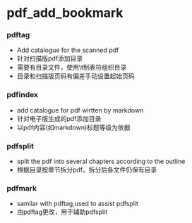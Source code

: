 # pdf_add_bookmark
### pdftag
- Add catalogue for the scanned pdf
- 针对扫描版pdf添加目录
- 需要有目录文件，使用\t制表符组织目录
- 目录和扫描版页码有偏差手动设置起始页码

### pdfindex
- add catalogue for pdf wirtten by markdown
- 针对电子版生成的pdf添加目录
- 以pdf内容(如markdown)标题等级为依据

### pdfsplit
- split the pdf into several chapters according to the outline
- 根据目录按章节拆分pdf，拆分后各文件仍保有目录

### pdfmark
- samilar with pdftag,used to assist pdfsplit
- 由pdftag更改，用于辅助pdfsplit
